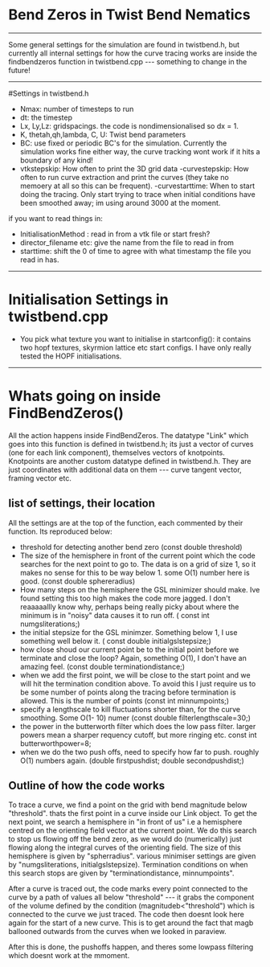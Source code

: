 # Bend Zeros in Twist Bend Nematics
------

Some general settings for the simulation are found in twistbend.h, but currently all internal settings for how the curve tracing works are inside the findbendzeros function in twistbend.cpp --- something to change in the future!

-----
#Settings in twistbend.h
- Nmax: number of timesteps to run
- dt: the timestep
- Lx, Ly,Lz: gridspacings. the code is nondimensionalised so dx = 1.
- K, thetah,qh,lambda, C, U: Twist bend parameters
- BC: use fixed or periodic BC's for the simulation. Currently the simulation works fine either way, the curve tracking wont work if it hits a boundary of any kind!
- vtkstepskip: How often to print the 3D grid data
-curvestepskip: How often to run curve extraction and print the curves (they take no memoery at all so this can be frequent).
-curvestarttime: When to start doing the tracing. Only start trying to trace when initial conditions have been smoothed away; im using around 3000 at the moment.

if you want to read things in:

- InitialisationMethod : read in from a vtk file or start fresh?
- director_filename etc: give the name from the file to read in from
- starttime: shift the 0 of time to agree with what timestamp the file you read in has.

----
# Initialisation Settings in twistbend.cpp

- You pick what texture you want to initialise in startconfig(): it contains two hopf textures, skyrmion lattice etc start configs. I have only really tested the HOPF initialisations.

----
# Whats going on inside FindBendZeros()

All the action happens inside FindBendZeros. The datatype "Link" which goes into this function is defined in twistbend.h; its just a vector of curves (one for each link component), themselves vectors of knotpoints. Knotpoints are another custom datatype defined in twistbend.h. They are just coordinates with additional data on them --- curve tangent vector, framing vector etc.

## list of settings, their location
All the settings are at the top of the function, each commented by their function. Its reproduced below:
- threshold for detecting another bend zero (const double threshold) 
- The size of the hemisphere in front of the current point which the code searches for the next point to go to. The data is on a grid of size 1, so it makes no sense for this to be way below 1. some O(1) number here is good. (const double sphereradius)
- How many steps on the hemisphere the GSL minimizer should make. Ive found setting this too high makes the code more jagged. I don't reaaaaallly know why, perhaps being really picky about where the minimum is in "noisy" data causes it to run off. ( const int numgsliterations;)
- the initial stepsize for the GSL minimzer. Something below 1, I use something well below it. ( const double initialgslstepsize;)
- how close shoud our current point be to the initial point before we terminate and close the loop? Again, something O(1), I don't have an amazing feel. (const double terminationdistance;)
- when we add the first point, we will be close to the start point and we will hit the termination condition above. To avoid this I just require us to be some number of points along the tracing before termination is allowed. This is the number of points (const int minnumpoints;)
- specify a lengthscale to kill fluctuations shorter than, for the curve smoothing. Some O(1- 10) numer (const double filterlengthscale=30;)
- the power in the butterworth filter which does the low pass filter. larger powers mean a sharper requency cutoff, but more ringing etc. const int butterworthpower=8;
- when we do the two push offs, need to specify how far to push. roughly O(1) numbers again.  (double firstpushdist; double secondpushdist;)

## Outline of how the code works

To trace a curve, we find a point on the grid with bend magnitude below "threshold". thats the first point in a curve inside our Link object. To get the next point, we search a hemisphere in "in front of us" i.e a hemisphere centred on the orienting field vector at the current point. We do this search to stop us flowing off the bend zero, as we would do (numerically) just flowing along the integral curves of the orienting field. The size of this hemisphere is given by "spherradius". various minimiser settings are given by "numgsliterations, initialgslstepsize). Termination conditions on when this search stops are given by "terminationdistance, minnumpoints".

After a curve is traced out, the code marks every point connected to the curve by a path of values all below "threshold" --- it grabs the component of the volume defined by the condition (magnitudeb<"threshold") which is connected to the curve we just traced. The code then doesnt look here again for the start of a new curve. This is to get around the fact that magb ballooned outwards from the curves when we looked in paraview.

After this is done, the pushoffs happen, and theres some lowpass filtering which doesnt work at the mmoment.


